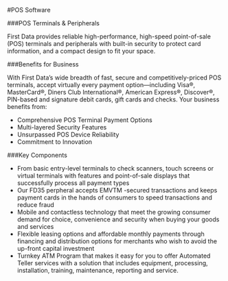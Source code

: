 #POS Software

###POS Terminals & Peripherals

First Data provides reliable high-performance, high-speed point-of-sale (POS) terminals and peripherals with built-in security to protect card information, and a compact design to fit your space.

###Benefits for Business

With First Data’s wide breadth of fast, secure and competitively-priced POS terminals, accept virtually every payment option—including Visa®, MasterCard®, Diners Club International®, American Express®, Discover®, PIN-based and signature debit cards, gift cards and checks. Your business benefits from:

* Comprehensive POS Terminal Payment Options
* Multi-layered Security Features
* Unsurpassed POS Device Reliability
* Commitment to Innovation

###Key Components

* From basic entry-level terminals to check scanners, touch screens or virtual terminals with features and point-of-sale displays that successfully process all payment types
* Our FD35 perpheral accepts EMVTM -secured transactions and keeps payment cards in the hands of consumers to speed transactions and reduce fraud
* Mobile and contactless technology that meet the growing consumer demand for choice, convenience and security when buying your goods and services
* Flexible leasing options and affordable monthly payments through financing and distribution options for merchants who wish to avoid the up-front capital investment
* Turnkey ATM Program that makes it easy for you to offer Automated Teller services with a solution that includes equipment, processing, installation, training, maintenance, reporting and service.
